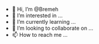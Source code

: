 - 👋 Hi, I’m @Bremeh
- 👀 I’m interested in ...
- 🌱 I’m currently learning ...
- 💞️ I’m looking to collaborate on ...
- 📫 How to reach me ...

<!---
Bremeh/Bremeh is a ✨ special ✨ repository because its `README.md` (this file) appears on your GitHub profile.
You can click the Preview link to take a look at your changes.
--->
